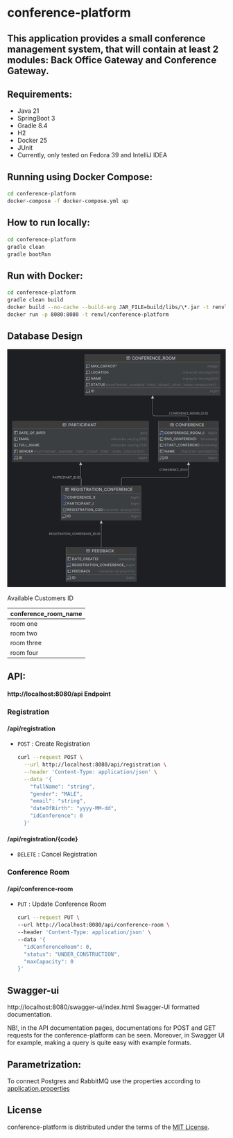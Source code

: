 # conference-platform

This application provides a small conference management system, that will contain at least 2 modules: 
Back Office Gateway and Conference Gateway.
-----

## Requirements:

- Java 21
- SpringBoot 3
- Gradle 8.4
- H2
- Docker 25
- JUnit
- Currently, only tested on Fedora 39 and IntelliJ IDEA

## Running using Docker Compose:

```bash
cd conference-platform
docker-compose -f docker-compose.yml up
```

## How to run locally:

```bash
cd conference-platform
gradle clean
gradle bootRun
```

## Run with Docker:

```bash
cd conference-platform
gradle clean build
docker build --no-cache --build-arg JAR_FILE=build/libs/\*.jar -t renvl/conference-platform .
docker run -p 8080:8080 -t renvl/conference-platform
```

## Database Design

![account_application_db.png](src/main/resources/conference-platform.png)

Available Customers ID

| conference_room\_name |
|:----------------------|
| room one              |
| room two              |
| room three            |
| room four             |

## API:

#### http[]()://localhost:8080/api Endpoint

### Registration

#### /api/registration

* `POST` : Create Registration

    ```bash
    curl --request POST \
      --url http://localhost:8080/api/registration \
      --header 'Content-Type: application/json' \
      --data '{
        "fullName": "string",
        "gender": "MALE",
        "email": "string",
        "dateOfBirth": "yyyy-MM-dd",
        "idConference": 0
      }'
    ```

#### /api/registration/{code}

* `DELETE` : Cancel Registration

### Conference Room

#### /api/conference-room

* `PUT` : Update Conference Room

    ```bash
    curl --request PUT \
    --url http://localhost:8080/api/conference-room \
    --header 'Content-Type: application/json' \
    --data '{
      "idConferenceRoom": 0,
      "status": "UNDER_CONSTRUCTION",
      "maxCapacity": 0
    }'
    ```

## Swagger-ui

http://localhost:8080/swagger-ui/index.html Swagger-UI formatted documentation.

NB!, in the API documentation pages, documentations for POST and GET requests for the conference-platform can be seen.
Moreover, in Swagger UI for example, making a query is quite easy with example formats.

## Parametrization:

To connect Postgres and RabbitMQ use the properties according
to [application.properties](src/main/resources/application.properties)

## License

conference-platform is distributed under the terms of the
[MIT License](https://choosealicense.com/licenses/mit).
